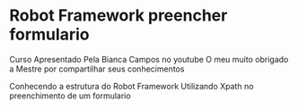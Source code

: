 # Robot Framework preencher formulario

Curso Apresentado Pela Bianca Campos no youtube
O meu muito obrigado a Mestre por compartilhar seus conhecimentos

Conhecendo a estrutura do Robot Framework 
Utilizando Xpath no preenchimento de um formulario
